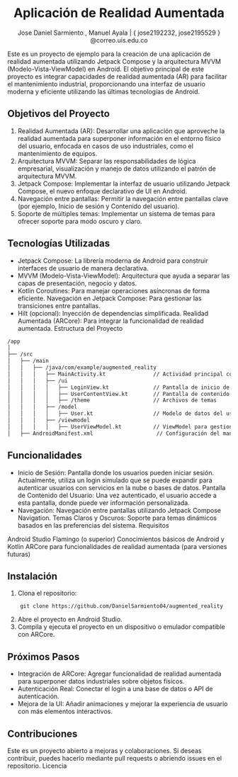 
<h1 align="center">
   Aplicación de Realidad Aumentada
</h1>

<center>
    Jose Daniel Sarmiento , Manuel Ayala  | { jose2192232, jose2195529 } @correo.uis.edu.co
</center>



Este es un proyecto de ejemplo para la creación de una aplicación de realidad aumentada utilizando Jetpack Compose y la arquitectura MVVM (Modelo-Vista-ViewModel) en Android. El objetivo principal de este proyecto es integrar capacidades de realidad aumentada (AR) para facilitar el mantenimiento industrial, proporcionando una interfaz de usuario moderna y eficiente utilizando las últimas tecnologías de Android.


## Objetivos del Proyecto

1. Realidad Aumentada (AR): Desarrollar una aplicación que aproveche la realidad aumentada para superponer información en el entorno físico del usuario, enfocada en casos de uso industriales, como el mantenimiento de equipos.
2. Arquitectura MVVM: Separar las responsabilidades de lógica empresarial, visualización y manejo de datos utilizando el patrón de arquitectura MVVM.
3. Jetpack Compose: Implementar la interfaz de usuario utilizando Jetpack Compose, el nuevo enfoque declarativo de UI en Android.
4. Navegación entre pantallas: Permitir la navegación entre pantallas clave (por ejemplo, Inicio de sesión y Contenido del usuario).
5. Soporte de múltiples temas: Implementar un sistema de temas para ofrecer soporte para modo oscuro y claro.

## Tecnologías Utilizadas

- Jetpack Compose: La librería moderna de Android para construir interfaces de usuario de manera declarativa.
- MVVM (Modelo-Vista-ViewModel): Arquitectura que ayuda a separar las capas de presentación, negocio y datos.
- Kotlin Coroutines: Para manejar operaciones asíncronas de forma eficiente.
Navegación en Jetpack Compose: Para gestionar las transiciones entre pantallas.
- Hilt (opcional): Inyección de dependencias simplificada.
Realidad Aumentada (ARCore): Para integrar la funcionalidad de realidad aumentada.
Estructura del Proyecto

```bash
/app
│
├── /src
│   ├── /main
│   │   ├── /java/com/example/augmented_reality
│   │   │   ├── MainActivity.kt               // Actividad principal con la navegación
│   │   │   ├── /ui
│   │   │   │   ├── LoginView.kt              // Pantalla de inicio de sesión
│   │   │   │   ├── UserContentView.kt        // Pantalla de contenido del usuario
│   │   │   │   ├── /theme                    // Archivos de temas
│   │   │   ├── /model
│   │   │   │   ├── User.kt                   // Modelo de datos del usuario
│   │   │   ├── /viewmodel
│   │   │   │   ├── UserViewModel.kt          // ViewModel para gestionar el estado del usuario
│   ├── AndroidManifest.xml                    // Configuración del manifiesto de Android
```

## Funcionalidades

- Inicio de Sesión: Pantalla donde los usuarios pueden iniciar sesión. Actualmente, utiliza un login simulado que se puede expandir para autenticar usuarios con servicios en la nube o bases de datos.
Pantalla de Contenido del Usuario: Una vez autenticado, el usuario accede a esta pantalla, donde puede ver información personalizada.
- Navegación: Navegación entre pantallas utilizando Jetpack Compose Navigation.
Temas Claros y Oscuros: Soporte para temas dinámicos basados en las preferencias del sistema.
Requisitos

Android Studio Flamingo (o superior)
Conocimientos básicos de Android y Kotlin
ARCore para funcionalidades de realidad aumentada (para versiones futuras)
## Instalación

1. Clona el repositorio:

```
    git clone https://github.com/DanielSarmiento04/augmented_reality
```

2. Abre el proyecto en Android Studio.
3. Compila y ejecuta el proyecto en un dispositivo o emulador compatible con ARCore.

## Próximos Pasos

- Integración de ARCore: Agregar funcionalidad de realidad aumentada para superponer datos industriales sobre objetos físicos.
- Autenticación Real: Conectar el login a una base de datos o API de autenticación.
- Mejora de la UI: Añadir animaciones y mejorar la experiencia de usuario con más elementos interactivos.

## Contribuciones

Este es un proyecto abierto a mejoras y colaboraciones. Si deseas contribuir, puedes hacerlo mediante pull requests o abriendo issues en el repositorio.
Licencia

